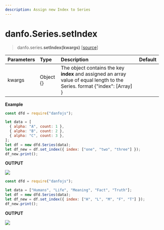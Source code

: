 ```yaml
---
description: Assign new Index to Series
---
```


# danfo.Series.setIndex

> danfo.series.**setIndex\(**kwargs**\)** \[[source](https://github.com/javascriptdata/danfojs/blob/master/src/danfojs-base/core/series.ts#L9584)\]

| Parameters | Type      | Description                                                                                                                   | Default |
| :--------- | :-------- | :---------------------------------------------------------------------------------------------------------------------------- | :------ |
| kwargs     | Object {} | The object contains the key **index** and assigned an array value of equal length to the Series. format {"index": \[Array\] } |         |

**Example**

```javascript
const dfd = require("danfojs");

let data = [
  { alpha: "A", count: 1 },
  { alpha: "B", count: 2 },
  { alpha: "C", count: 3 },
];
let df = new dfd.Series(data);
let df_new = df.set_index({ index: ["one", "two", "three"] });
df_new.print();
```

**OUTPUT**

![](../../.gitbook/assets/series.reset_index.png)

```javascript
const dfd = require("danfojs");

let data = ["Humans", "Life", "Meaning", "Fact", "Truth"];
let df = new dfd.Series(data);
let df_new = df.set_index({ index: ["H", "L", "M", "F", "T"] });
df_new.print();
```

**OUTPUT**

![](../../.gitbook/assets/series_reset_index2.png)

